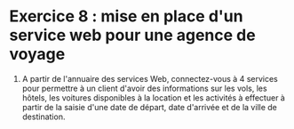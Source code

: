 # Exercice 8 : mise en place d'un service web pour une agence de voyage

1. A partir de l'annuaire des services Web, connectez-vous à 4 services pour permettre à un client d'avoir des informations sur les vols, les hôtels, les voitures disponibles à la location et les activités à effectuer à partir de la saisie d'une date de départ, date d'arrivée et de la ville de destination.